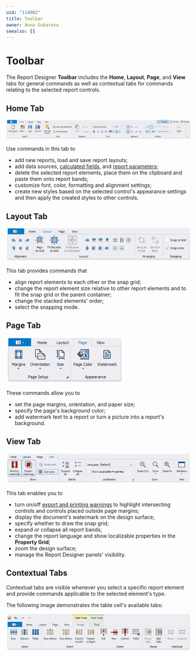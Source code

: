 ```yaml
---
uid: "114802"
title: Toolbar
owner: Anna Gubareva
seealso: []
---
```

# Toolbar

The Report Designer **Toolbar** includes the **Home**, **Layout**, **Page**, and **View** tabs for general commands as well as contextual tabs for commands relating to the selected report controls. 

## Home Tab

![eurd-win-toolbar-home-page](../../../../images/eurd-win-toolbar-home-page.png)

Use commands in this tab to

* add new reports, load and save report layouts;
* add data sources, [calculated fields](..\shape-report-data\use-calculated-fields.md), and [report parameters](../use-report-parameters.md);
* delete the selected report elements, place them on the clipboard and paste them onto report bands;
* customize font, color, formatting and alignment settings;
* create new styles based on the selected control's appearance settings and then apply the created styles to other controls.

## Layout Tab

![](../../../../images/eurd-win-toolbar-layout-page.png)

This tab provides commands that

* align report elements to each other or the snap grid;
* change the report element size relative to other report elements and to fit the snap grid or the parent container;
* change the stacked elements' order;
* select the snapping mode.

## Page Tab

![](../../../../images/eurd-win-toolbar-page-page.png)

These commands allow you to

* set the page margins, orientation, and paper size;
* specify the page's background color;
* add watermark text to a report or turn a picture into a report's background.

## View Tab

![](../../../../images/eurd-win-toolbar-view-page.png)

This tab enables you to

* turn on/off [export and printing warnings](..\use-report-elements\manipulate-report-elements.md) to highlight intersecting controls and controls placed outside page margins;
* display the document's watermark on the design surface;
* specify whether to draw the snap grid;
* expand or collapse all report bands;
* change the report language and show localizable properties in the **Property Grid**;
* zoom the design surface;
* manage the Report Designer panels' visibility.


## Contextual Tabs

Contextual tabs are visible whenever you select a specific report element and provide commands applicable to the selected element's type. 

The following image demonstrates the table cell's available tabs:

![](../../../../images/eurd-win-toolbar-contextual-tabs.png)